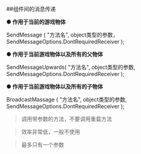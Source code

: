 ##组件间的消息传递

**● 作用于当前的游戏物体**

SendMessage ( "方法名", object类型的参数， SendMessageOptions.DontRequiredReceiver );


**● 作用于当前游戏物体以及所有的父物体**

SendMessageUpwards( "方法名", object类型的参数, SendMessageOptions.DontRequiredReceiver );


**● 作用于当前游戏物体以及所有的子物体**

BroadcastMassage ( "方法名", object类型的参数, SendMessageOptions.DontRequiredReceiver );


>调用带参数的方法，不要调用重载方法

>效率非常低，一般不使用

>最多只有一个参数